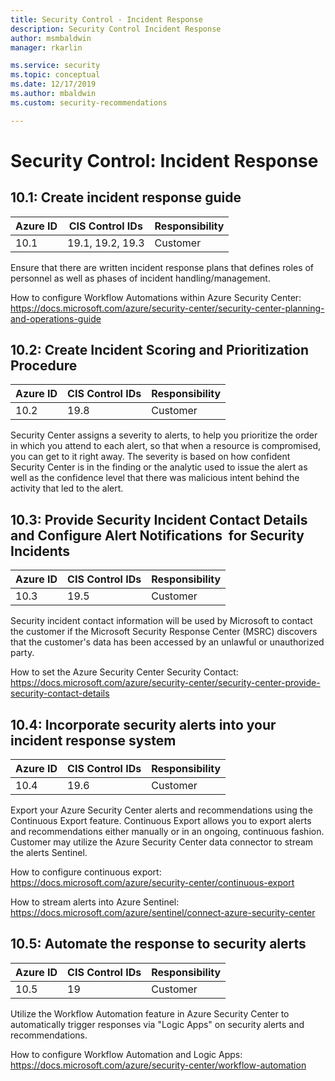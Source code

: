 ```yaml
---
title: Security Control - Incident Response
description: Security Control Incident Response
author: msmbaldwin
manager: rkarlin

ms.service: security
ms.topic: conceptual
ms.date: 12/17/2019
ms.author: mbaldwin
ms.custom: security-recommendations

---
```


# Security Control: Incident Response

## 10.1: Create incident response guide

| Azure ID | CIS Control IDs | Responsibility |
|--|--|--|
| 10.1 | 19.1, 19.2, 19.3 | Customer |

Ensure that there are written incident response plans that defines roles of personnel as well as phases of incident handling/management.

How to configure Workflow Automations within Azure Security Center:
https://docs.microsoft.com/azure/security-center/security-center-planning-and-operations-guide

## 10.2: Create Incident Scoring and Prioritization Procedure

| Azure ID | CIS Control IDs | Responsibility |
|--|--|--|
| 10.2 | 19.8 | Customer |

Security Center assigns a severity to alerts, to help you prioritize the order in which you attend to each alert, so that when a resource is compromised, you can get to it right away. The severity is based on how confident Security Center is in the finding or the analytic used to issue the alert as well as the confidence level that there was malicious intent behind the activity that led to the alert.

## 10.3: Provide Security Incident Contact Details and Configure Alert Notifications &nbsp;for Security Incidents

| Azure ID | CIS Control IDs | Responsibility |
|--|--|--|
| 10.3 | 19.5 | Customer |

Security incident contact information will be used by Microsoft to contact the customer if the Microsoft Security Response Center (MSRC) discovers that the customer's data has been accessed by an unlawful or unauthorized party.

How to set the Azure Security Center Security Contact:
https://docs.microsoft.com/azure/security-center/security-center-provide-security-contact-details

## 10.4: Incorporate security alerts into your incident response system

| Azure ID | CIS Control IDs | Responsibility |
|--|--|--|
| 10.4 | 19.6 | Customer |

Export your Azure Security Center alerts and recommendations using the Continuous Export feature. Continuous Export allows you to export alerts and recommendations either manually or in an ongoing, continuous fashion. Customer may utilize the Azure Security Center data connector to stream the alerts Sentinel.

How to configure continuous export:
https://docs.microsoft.com/azure/security-center/continuous-export

How to stream alerts into Azure Sentinel:
https://docs.microsoft.com/azure/sentinel/connect-azure-security-center

## 10.5: Automate the response to security alerts

| Azure ID | CIS Control IDs | Responsibility |
|--|--|--|
| 10.5 | 19 | Customer |

Utilize the Workflow Automation feature in Azure Security Center to automatically trigger responses via &quot;Logic Apps&quot; on security alerts and recommendations.

How to configure Workflow Automation and Logic Apps:
https://docs.microsoft.com/azure/security-center/workflow-automation

